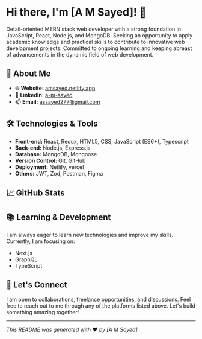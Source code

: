 # Hi there, I'm [A M Sayed]! 👋

Detail-oriented MERN stack web developer with a strong foundation in JavaScript, React, Node.js, and MongoDB. Seeking an opportunity to apply academic knowledge and practical skills to contribute to innovative web development projects. Committed to ongoing learning and keeping abreast of advancements in the dynamic field of web development.

## 🚀 About Me

- 🌐 **Website:** [amsayed.netlify.app](https://amsayed.netlify.app/)
- 💼 **LinkedIn:** [a-m-sayed](www.linkedin.com/in/a-m-sayed)
- 📫 **Email:** assayed277@gmail.com

## 🛠️ Technologies & Tools

- **Front-end:** React, Redux, HTML5, CSS, JavaScript (ES6+), Typescript
- **Back-end:** Node.js, Express.js
- **Database:** MongoDB, Mongoose
- **Version Control:** Git, GitHub
- **Deployment:** Netlify, vercel
- **Others:** JWT, Zod, Postman, Figma

## 📈 GitHub Stats

<!-- ![Your GitHub stats](https://github-readme-stats.vercel.app/api?username=yourusername&show_icons=true&theme=radical)
![Top Languages](https://github-readme-stats.vercel.app/api/top-langs/?username=yourusername&layout=compact&theme=radical)

## 📝 Latest Blog Posts

<!-- BLOG-POST-LIST:START -->
<!-- BLOG-POST-LIST:END -->




## 📚 Learning & Development

I am always eager to learn new technologies and improve my skills. Currently, I am focusing on:
- Next.js
- GraphQL
- TypeScript

## 🤝 Let's Connect

I am open to collaborations, freelance opportunities, and discussions. Feel free to reach out to me through any of the platforms listed above. Let's build something amazing together!

---

*This README was generated with ❤️ by [A M Sayed].*
